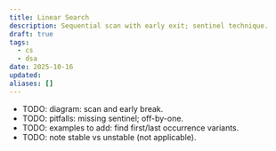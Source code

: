 ```yaml
---
title: Linear Search
description: Sequential scan with early exit; sentinel technique.
draft: true
tags:
  - cs
  - dsa
date: 2025-10-16
updated:
aliases: []
---
```

- TODO: diagram: scan and early break.
- TODO: pitfalls: missing sentinel; off-by-one.
- TODO: examples to add: find first/last occurrence variants.
- TODO: note stable vs unstable (not applicable).

